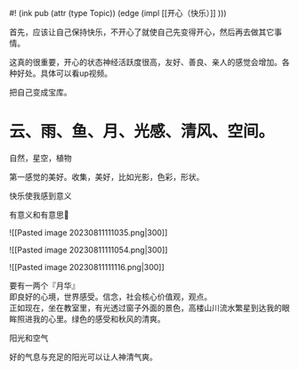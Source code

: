 #! (ink pub (attr (type Topic)) (edge (impl [[开心（快乐）]] )))

首先，应该让自己保持快乐，不开心了就使自己先变得开心，然后再去做其它事情。

这真的很重要，开心的状态神经活跃度很高，友好、善良、亲人的感觉会增加。各种好处。具体可以看up视频。

把自己变成宝库。
# 云、雨、鱼、月、光感、清风、空间。

自然，星空，植物

第一感觉的美好。收集，美好，比如光影，色彩，形状。

快乐使我感到意义

有意义和有意思🙂

![[Pasted image 20230811111035.png|300]]


![[Pasted image 20230811111054.png|300]]

![[Pasted image 20230811111116.png|300]]

要有一两个『月华』  
即良好的心境，世界感受。信念，社会核心价值观，观点。  
正如现在，坐在教室里，有光透过窗子外面的景色，高楼山川流水繁星到达我的眼眸照进我的心里。绿色的感受和秋风的清爽。

阳光和空气

好的气息与充足的阳光可以让人神清气爽。